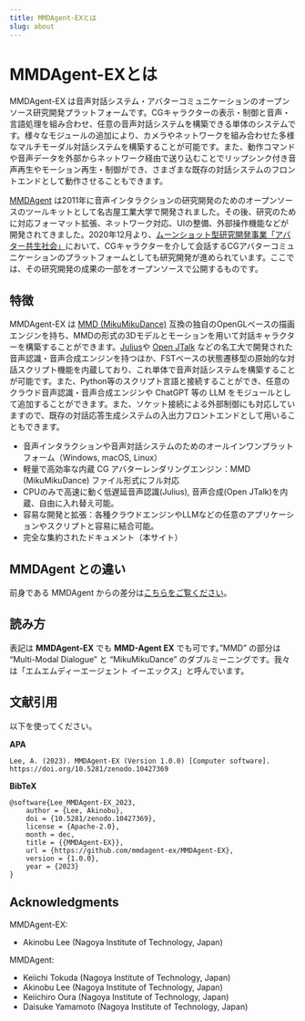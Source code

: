 ```yaml
---
title: MMDAgent-EXとは
slug: about
---
```

# MMDAgent-EXとは

MMDAgent-EX は音声対話システム・アバターコミュニケーションのオープンソース研究開発プラットフォームです。CGキャラクターの表示・制御と音声・言語処理を組み合わせ、任意の音声対話システムを構築できる単体のシステムです。様々なモジュールの追加により、カメラやネットワークを組み合わせた多様なマルチモーダル対話システムを構築することが可能です。また、動作コマンドや音声データを外部からネットワーク経由で送り込むことでリップシンク付き音声再生やモーション再生・制御ができ、さまざまな既存の対話システムのフロントエンドとして動作させることもできます。

[MMDAgent](https://www.mmdagent.jp/) は2011年に音声インタラクションの研究開発のためのオープンソースのツールキットとして名古屋工業大学で開発されました。その後、研究のために対応フォーマット拡張、ネットワーク対応、UIの整備、外部操作機能などが開発されてきました。2020年12月より、[ムーンショット型研究開発事業「アバター共生社会」](https://avatar-ss.org/)において、CGキャラクターを介して会話するCGアバターコミュニケーションのプラットフォームとしても研究開発が進められています。ここでは、その研究開発の成果の一部をオープンソースで公開するものです。

## 特徴

MMDAgent-EX は [MMD (MikuMikuDance)](https://sites.google.com/view/vpvp/) 互換の独自のOpenGLベースの描画エンジンを持ち、MMDの形式の3Dモデルとモーションを用いて対話キャラクターを構築することができます。[Julius](https://github.com/julius-speech/julius)や [Open JTalk](https://open-jtalk.sp.nitech.ac.jp/) などの名工大で開発された音声認識・音声合成エンジンを持つほか、FSTベースの状態遷移型の原始的な対話スクリプト機能を内蔵しており、これ単体で音声対話システムを構築することが可能です。また、Python等のスクリプト言語と接続することができ、任意のクラウド音声認識・音声合成エンジンや ChatGPT 等の LLM をモジュールとして追加することができます。また、ソケット接続による外部制御にも対応していますので、既存の対話応答生成システムの入出力フロントエンドとして用いることもできます。

- 音声インタラクションや音声対話システムのためのオールインワンプラットフォーム（Windows, macOS, Linux）
- 軽量で高効率な内蔵 CG アバターレンダリングエンジン：MMD (MikuMikuDance) ファイル形式にフル対応
- CPUのみで高速に動く低遅延音声認識(Julius), 音声合成(Open JTalk)を内蔵、自由に入れ替え可能。
- 容易な開発と拡張：各種クラウドエンジンやLLMなどの任意のアプリケーションやスクリプトと容易に結合可能。
- 完全な集約されたドキュメント（本サイト）

## MMDAgent との違い

前身である MMDAgent からの差分は[こちらをご覧ください](../changes-since-original-mmdagent/)。

## 読み方

表記は **MMDAgent-EX** でも **MMD-Agent EX** でも可です。”MMD” の部分は “Multi-Modal Dialogue” と “MikuMikuDance” のダブルミーニングです。我々は「エムエムディーエージェント イーエックス」と呼んでいます。

## 文献引用

以下を使ってください。

**APA**

    Lee, A. (2023). MMDAgent-EX (Version 1.0.0) [Computer software].
    https://doi.org/10.5281/zenodo.10427369

**BibTeX**

    @software{Lee_MMDAgent-EX_2023,
        author = {Lee, Akinobu},
        doi = {10.5281/zenodo.10427369},
        license = {Apache-2.0},
        month = dec,
        title = {{MMDAgent-EX}},
        url = {https://github.com/mmdagent-ex/MMDAgent-EX},
        version = {1.0.0},
        year = {2023}
    }

## Acknowledgments

MMDAgent-EX:

- Akinobu Lee (Nagoya Institute of Technology, Japan)

MMDAgent:

- Keiichi Tokuda (Nagoya Institute of Technology, Japan)
- Akinobu Lee (Nagoya Institute of Technology, Japan)
- Keiichiro Oura (Nagoya Institute of Technology, Japan)
- Daisuke Yamamoto (Nagoya Institute of Technology, Japan)
